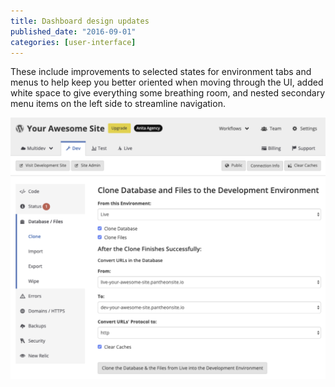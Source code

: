 ```yaml
---
title: Dashboard design updates
published_date: "2016-09-01"
categories: [user-interface]
---
```

These include improvements to selected states for environment tabs and menus to help keep you better oriented when moving through the UI, added white space to give everything some breathing room, and nested secondary menu items on the left side to streamline navigation.

![Dashboard design updates](../images/dashboard/new-dashboard/2024/interface-workflow-tool.png)
